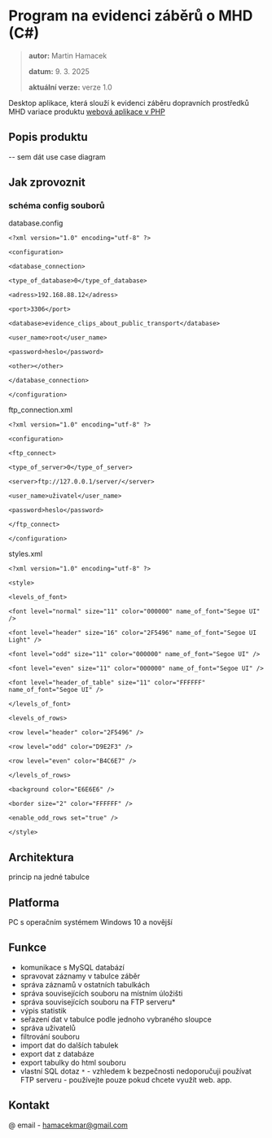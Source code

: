 # Program na evidenci záběrů o MHD (C#)

> **autor:** Martin Hamacek
> 
> **datum:** 9. 3. 2025
> 
> **aktuální verze:** verze 1.0

Desktop aplikace, která slouží k evidenci záběru dopravních prostředků MHD
variace produktu [webová aplikace v PHP](spsejecna.cz)
## Popis produktu
-- sem dát use case diagram

## Jak zprovoznit

### schéma config souborů
database.config

`<?xml version="1.0" encoding="utf-8" ?>`

`<configuration>`

`<database_connection>`

`<type_of_database>0</type_of_database>`

`<adress>192.168.88.12</adress>`

`<port>3306</port>`

`<database>evidence_clips_about_public_transport</database>`

`<user_name>root</user_name>`

`<password>heslo</password>`

`<other></other>`

`</database_connection>`

`</configuration>`

ftp_connection.xml

`<?xml version="1.0" encoding="utf-8" ?>`

`<configuration>`

`<ftp_connect>`

`<type_of_server>0</type_of_server>`

`<server>ftp://127.0.0.1/server/</server>`

`<user_name>uživatel</user_name>`

`<password>heslo</password>`

`</ftp_connect>`

`</configuration>`

styles.xml

`<?xml version="1.0" encoding="utf-8" ?>`

`<style>`

`<levels_of_font>`

`<font level="normal" size="11" color="000000" name_of_font="Segoe UI" />`

`<font level="header" size="16" color="2F5496" name_of_font="Segoe UI Light" />`

`<font level="odd" size="11" color="000000" name_of_font="Segoe UI" />`

`<font level="even" size="11" color="000000" name_of_font="Segoe UI" />`

`<font level="header_of_table" size="11" color="FFFFFF" name_of_font="Segoe UI" />`

`</levels_of_font>`

`<levels_of_rows>`

`<row level="header" color="2F5496" />`

`<row level="odd" color="D9E2F3" />`

`<row level="even" color="B4C6E7" />`

`</levels_of_rows>`

`<background color="E6E6E6" />`

`<border size="2" color="FFFFFF" />`

`<enable_odd_rows set="true" />`

`</style>`


## Architektura
princip na jedné tabulce

## Platforma
PC s operačním systémem Windows 10 a novější

## Funkce
- komunikace s MySQL databází
- spravovat záznamy v tabulce záběr
- správa záznamů v ostatních tabulkách
- správa souvisejících souboru na místním úložišti
- správa souvisejících souboru na FTP serveru*
- výpis statistik
- seřazení dat v tabulce podle jednoho vybraného sloupce
- správa uživatelů
- filtrování souboru
- import dat do dalších tabulek
- export dat z databáze
- export tabulky do html souboru
- vlastní SQL dotaz
`*` -  vzhledem k bezpečnosti nedoporučuji používat FTP serveru - používejte pouze pokud chcete využít web. app. 

## Kontakt
@ email - [hamacekmar@gmail.com](mailto:hamacekmar@gmail.com)
